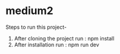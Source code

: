 # medium2

Steps to run this project-

1) After cloning the project run : npm install
2) After installation run : npm run dev

